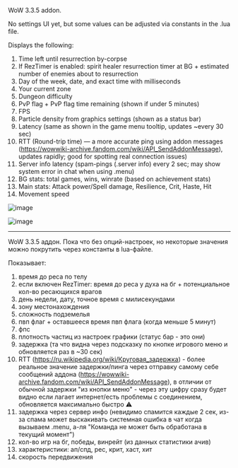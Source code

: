 WoW 3.3.5 addon.

No settings UI yet, but some values can be adjusted via constants in the .lua file.

Displays the following:

1) Time left until resurrection by-corpse
2) If RezTimer is enabled: spirit healer resurrection timer at BG + estimated number of enemies about to resurrection
3) Day of the week, date, and exact time with milliseconds
4) Your current zone
5) Dungeon difficulty
6) PvP flag + PvP flag time remaining (shown if under 5 minutes)
7) FPS
8) Particle density from graphics settings (shown as a status bar)
9) Latency (same as shown in the game menu tooltip, updates ~every 30 sec)
10) RTT (Round-trip time) — a more accurate ping using addon messages (https://wowwiki-archive.fandom.com/wiki/API_SendAddonMessage), updates rapidly; good for spotting real connection issues)
11) Server info latency (spam-pings (.server info) every 2 sec; may show system error in chat when using .menu)
12) BG stats: total games, wins, winrate (based on achievement stats)
13) Main stats: Attack power/Spell damage, Resilience, Crit, Haste, Hit
14) Movement speed

![image](https://github.com/user-attachments/assets/228da761-fca2-4978-8aaf-8b98f383608b)

![image](https://github.com/user-attachments/assets/566b9901-b0ba-45fa-ab93-59d31c470bd2)

--------------------------------

WoW 3.3.5 аддон. Пока что без опций-настроек, но некоторые значения можно покрутить через константы в lua-файле.

Показывает:

1) время до реса по телу
2) если включен RezTimer: время до реса у духа на бг + потенциальное кол-во ресающихся врагов
3) день недели, дату, точное время с милисекундами
4) зону местонахождения
5) сложность подземелья
6) пвп флаг + оставшееся время пвп флага (когда меньше 5 минут)
7) фпс
8) плотность частиц из настроек графики (статус бар - это они)
9) задержка (та что видна через подсказку по кнопке игрового меню и обновляется раз в ~30 сек)
10) RTT (https://ru.wikipedia.org/wiki/Круговая_задержка) - более реальное значение задержки/пинга через отправку самому себе сообщений аддона (https://wowwiki-archive.fandom.com/wiki/API_SendAddonMessage), в отличии от обычной задержки "из кнопки меню" - через эту цифру сразу будет видно если лагает интернет/есть проблемы с соединением, обновляется максимально быстро ⚠️ 
11) задержка через сервер инфо (невидимо спамится каждые 2 сек, из-за спама может выскакивать системная ошибка в чат когда вызываем .menu, а-ля "Команда не может быть обработана в текущий момент")
12) кол-во игр на бг, победы, винрейт (из данных статистики ачив)
13) характеристики: ап/спд, рес, крит, хаст, хит
14) скорость передвижения
